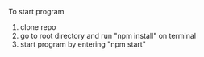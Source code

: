 To start program
1. clone repo
2. go to root directory and run "npm install" on terminal
3. start program by entering "npm start"
